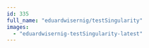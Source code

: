 ```yaml
---
id: 335
full_name: "eduardwisernig/testSingularity"
images: 
  - "eduardwisernig-testSingularity-latest"
---
```


